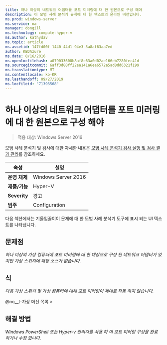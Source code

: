 ```yaml
---
title: 하나 이상의 네트워크 어댑터를 포트 미러링에 대 한 원본으로 구성 해야
description: 이 모범 사례 분석기 규칙에 대 한 텍스트의 온라인 버전입니다.
ms.prod: windows-server
ms.service: na
manager: dongill
ms.technology: compute-hyper-v
ms.author: kathydav
ms.topic: article
ms.assetid: 147fd00f-1440-44d1-94e3-3a8af63aa7ed
author: KBDAzure
ms.date: 8/16/2016
ms.openlocfilehash: a079033608b8af8c63a0d02ae166eb7280fec41d
ms.sourcegitcommit: 6aff3d88ff22ea141a6ea6572a5ad8dd6321f199
ms.translationtype: MT
ms.contentlocale: ko-KR
ms.lasthandoff: 09/27/2019
ms.locfileid: "71393568"
---
```

# <a name="one-or-more-network-adapters-should-be-configured-as-the-source-for-port-mirroring"></a>하나 이상의 네트워크 어댑터를 포트 미러링에 대 한 원본으로 구성 해야

>적용 대상: Windows Server 2016

모범 사례 분석기 및 검사에 대한 자세한 내용은 [모범 사례 분석기 검사 실행 및 검사 결과 관리](https://go.microsoft.com/fwlink/p/?LinkID=223177)를 참조하세요.  
  
|속성|설명|  
|-|-|  
|**운영 체제**|Windows Server 2016|
|**제품/기능**|Hyper-V|  
|**Severity**|경고|  
|**범주**|Configuration|  
  
다음 섹션에서는 기울임꼴이이 문제에 대 한 모범 사례 분석기 도구에 표시 되는 UI 텍스트를 나타냅니다.  
  
## <a name="issue"></a>**문제점**  
*하나 이상의 가상 컴퓨터에 포트 미러링에 대 한 대상으로 구성 된 네트워크 어댑터가 있지만 가상 스위치에 해당 소스가 없습니다.*  
  
## <a name="impact"></a>**식**  
*다음 가상 스위치 및 가상 컴퓨터에 대해 포트 미러링이 제대로 작동 하지 않습니다.*  
  
@no__t-가상 머신 목록 >  
  
## <a name="resolution"></a>**해결 방법**  
*Windows PowerShell 또는 Hyper-v 관리자를 사용 하 여 포트 미러링 구성을 완료 하거나 수정 합니다.*  
  



